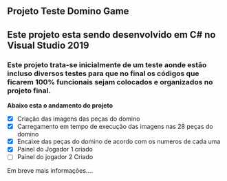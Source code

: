 ## Projeto Teste Domino Game

## **Este projeto esta sendo desenvolvido em C# no Visual Studio 2019**
### Este  projeto trata-se inicialmente de um teste aonde estão incluso diversos testes para que no final os códigos que ficarem 100% funcionais sejam colocados e organizados no projeto final.
**Abaixo esta o andamento do projeto**

- [x] Criação das imagens das peças do domino
- [x] Carregamento em tempo de execução das imagens nas 28 peças do domino 
- [x] Encaixe das peças do domino de acordo com os numeros de cada uma
- [x] Painel do Jogador 1 criado
- [ ] Painel do jogador 2 Criado

Em breve mais informações....